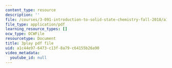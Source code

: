 ```yaml
---
content_type: resource
description: ''
file: /courses/3-091-introduction-to-solid-state-chemistry-fall-2018/a1c44e976473c13f8a79c64155b26a90_8KQPpl77fuk.pdf
file_type: application/pdf
learning_resource_types: []
ocw_type: OCWFile
resourcetype: Document
title: 3play pdf file
uid: a1c44e97-6473-c13f-8a79-c64155b26a90
video_metadata:
  youtube_id: null
---
```

